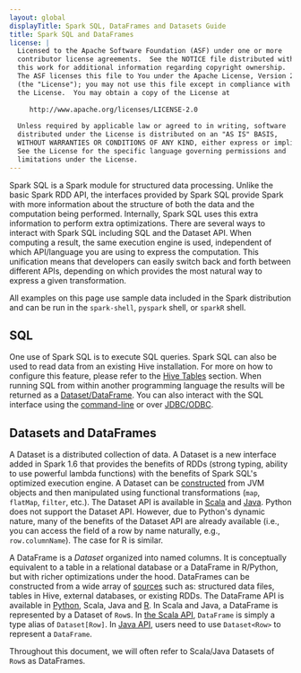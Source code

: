 ```yaml
---
layout: global
displayTitle: Spark SQL, DataFrames and Datasets Guide
title: Spark SQL and DataFrames
license: |
  Licensed to the Apache Software Foundation (ASF) under one or more
  contributor license agreements.  See the NOTICE file distributed with
  this work for additional information regarding copyright ownership.
  The ASF licenses this file to You under the Apache License, Version 2.0
  (the "License"); you may not use this file except in compliance with
  the License.  You may obtain a copy of the License at
 
     http://www.apache.org/licenses/LICENSE-2.0
 
  Unless required by applicable law or agreed to in writing, software
  distributed under the License is distributed on an "AS IS" BASIS,
  WITHOUT WARRANTIES OR CONDITIONS OF ANY KIND, either express or implied.
  See the License for the specific language governing permissions and
  limitations under the License.
---
```


Spark SQL is a Spark module for structured data processing. Unlike the basic Spark RDD API, the interfaces provided
by Spark SQL provide Spark with more information about the structure of both the data and the computation being performed. Internally,
Spark SQL uses this extra information to perform extra optimizations. There are several ways to
interact with Spark SQL including SQL and the Dataset API. When computing a result,
the same execution engine is used, independent of which API/language you are using to express the
computation. This unification means that developers can easily switch back and forth between
different APIs, depending on which provides the most natural way to express a given transformation.

All examples on this page use sample data included in the Spark distribution and can be run in
the `spark-shell`, `pyspark` shell, or `sparkR` shell.

## SQL

One use of Spark SQL is to execute SQL queries.
Spark SQL can also be used to read data from an existing Hive installation. For more on how to
configure this feature, please refer to the [Hive Tables](sql-data-sources-hive-tables.html) section. When running
SQL from within another programming language the results will be returned as a [Dataset/DataFrame](#datasets-and-dataframes).
You can also interact with the SQL interface using the [command-line](sql-distributed-sql-engine.html#running-the-spark-sql-cli)
or over [JDBC/ODBC](sql-distributed-sql-engine.html#running-the-thrift-jdbcodbc-server).

## Datasets and DataFrames

A Dataset is a distributed collection of data.
A Dataset is a new interface added in Spark 1.6 that provides the benefits of RDDs (strong
typing, ability to use powerful lambda functions) with the benefits of Spark SQL's optimized
execution engine. A Dataset can be [constructed](sql-getting-started.html#creating-datasets) from JVM objects and then
manipulated using functional transformations (`map`, `flatMap`, `filter`, etc.).
The Dataset API is available in [Scala][scala-datasets] and
[Java][java-datasets]. Python does not support the Dataset API. However, due to Python's dynamic nature,
many of the benefits of the Dataset API are already available (i.e., you can access the field of a row by name naturally, e.g., \
`row.columnName`). The case for R is similar.

A DataFrame is a *Dataset* organized into named columns. It is conceptually
equivalent to a table in a relational database or a DataFrame in R/Python, but with richer
optimizations under the hood. DataFrames can be constructed from a wide array of [sources](sql-data-sources.html) such
as: structured data files, tables in Hive, external databases, or existing RDDs.
The DataFrame API is available in
[Python](api/python/reference/pyspark.sql/api/pyspark.sql.DataFrame.html#pyspark.sql.DataFrame), Scala,
Java and [R](api/R/index.html).
In Scala and Java, a DataFrame is represented by a Dataset of `Row`s.
In [the Scala API][scala-datasets], `DataFrame` is simply a type alias of `Dataset[Row]`.
In [Java API][java-datasets], users need to use `Dataset<Row>` to represent a `DataFrame`.

[scala-datasets]: api/scala/org/apache/spark/sql/Dataset.html
[java-datasets]: api/java/index.html?org/apache/spark/sql/Dataset.html

Throughout this document, we will often refer to Scala/Java Datasets of `Row`s as DataFrames.
